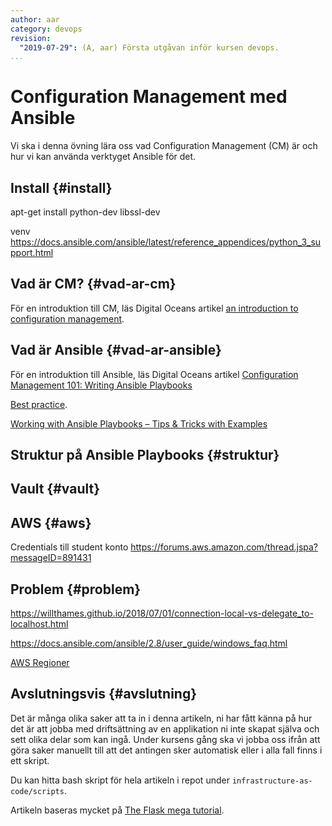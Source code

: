 ```yaml
---
author: aar
category: devops
revision:
  "2019-07-29": (A, aar) Första utgåvan inför kursen devops.
...
```

Configuration Management med Ansible
==================================


Vi ska i denna övning lära oss vad Configuration Management (CM) är och hur vi kan använda verktyget Ansible för det.

<!--more-->

## Install {#install}
apt-get install python-dev libssl-dev

venv
https://docs.ansible.com/ansible/latest/reference_appendices/python_3_support.html


## Vad är CM? {#vad-ar-cm}

För en introduktion till CM, läs Digital Oceans artikel [an introduction to configuration management](https://www.digitalocean.com/community/tutorials/an-introduction-to-configuration-management).



## Vad är Ansible {#vad-ar-ansible}

För en introduktion till Ansible, läs Digital Oceans artikel [Configuration Management 101: Writing Ansible Playbooks](https://www.digitalocean.com/community/tutorials/configuration-management-101-writing-ansible-playbooks)

[Best practice](https://docs.ansible.com/ansible/latest/user_guide/playbooks_best_practices.html).

[Working with Ansible Playbooks – Tips & Tricks with Examples](https://spacelift.io/blog/ansible-playbooks)

## Struktur på Ansible Playbooks {#struktur}




## Vault {#vault}



## AWS {#aws}

Credentials till student konto https://forums.aws.amazon.com/thread.jspa?messageID=891431



## Problem {#problem}

https://willthames.github.io/2018/07/01/connection-local-vs-delegate_to-localhost.html

https://docs.ansible.com/ansible/2.8/user_guide/windows_faq.html

[AWS Regioner](https://docs.aws.amazon.com/general/latest/gr/rande.html#ec2_region)


Avslutningsvis {#avslutning}
--------------------------------------

Det är många olika saker att ta in i denna artikeln, ni har fått känna på hur det är att jobba med driftsättning av en applikation ni inte skapat själva och sett olika delar som kan ingå. Under kursens gång ska vi jobba oss ifrån att göra saker manuellt till att det antingen sker automatisk eller i alla fall finns i ett skript.

Du kan hitta bash skript för hela artikeln i repot under `infrastructure-as-code/scripts`.

Artikeln baseras mycket på [The Flask mega tutorial](https://blog.miguelgrinberg.com/post/the-flask-mega-tutorial-part-xvii-deployment-on-linux).
